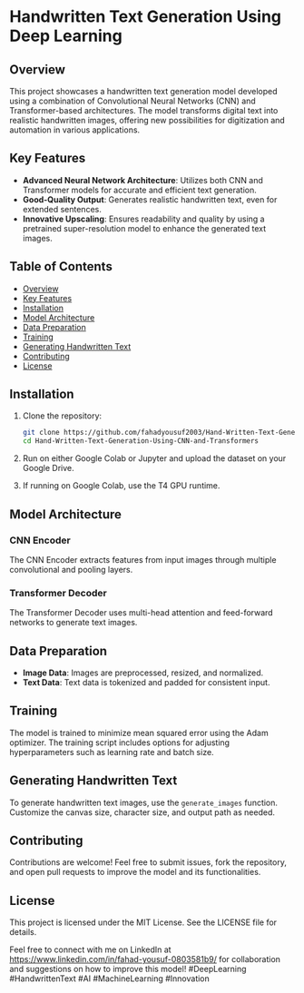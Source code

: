 # Handwritten Text Generation Using Deep Learning

## Overview

This project showcases a handwritten text generation model developed using a combination of Convolutional Neural Networks (CNN) and Transformer-based architectures. The model transforms digital text into realistic handwritten images, offering new possibilities for digitization and automation in various applications.

## Key Features

- **Advanced Neural Network Architecture**: Utilizes both CNN and Transformer models for accurate and efficient text generation.
- **Good-Quality Output**: Generates  realistic handwritten text, even for extended sentences.
- **Innovative Upscaling**: Ensures readability and quality by using a pretrained super-resolution model to enhance the generated text images.

## Table of Contents

- [Overview](#overview)
- [Key Features](#key-features)
- [Installation](#installation)
- [Model Architecture](#model-architecture)
- [Data Preparation](#data-preparation)
- [Training](#training)
- [Generating Handwritten Text](#generating-handwritten-text)
- [Contributing](#contributing)
- [License](#license)

## Installation

1. Clone the repository:
    ```bash
    git clone https://github.com/fahadyousuf2003/Hand-Written-Text-Generation-Using-CNN-and-Transformers.git
    cd Hand-Written-Text-Generation-Using-CNN-and-Transformers
    ```

2. Run on either Google Colab or Jupyter and upload the dataset on your Google Drive.
   
3. If running on Google Colab, use the T4 GPU runtime.

## Model Architecture

### CNN Encoder
The CNN Encoder extracts features from input images through multiple convolutional and pooling layers.

### Transformer Decoder
The Transformer Decoder uses multi-head attention and feed-forward networks to generate  text images.

## Data Preparation

- **Image Data**: Images are preprocessed, resized, and normalized.
- **Text Data**: Text data is tokenized and padded for consistent input.

## Training

The model is trained to minimize mean squared error using the Adam optimizer. The training script includes options for adjusting hyperparameters such as learning rate and batch size.

## Generating Handwritten Text

To generate handwritten text images, use the `generate_images` function. Customize the canvas size, character size, and output path as needed.

## Contributing

Contributions are welcome! Feel free to submit issues, fork the repository, and open pull requests to improve the model and its functionalities.

## License

This project is licensed under the MIT License. See the LICENSE file for details.

Feel free to connect with me on LinkedIn at https://www.linkedin.com/in/fahad-yousuf-0803581b9/ for collaboration and suggestions on how to improve this model!
#DeepLearning #HandwrittenText #AI #MachineLearning #Innovation
